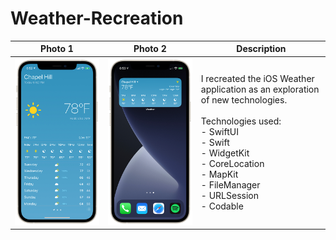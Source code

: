 # Weather-Recreation
| Photo 1 | Photo 2 | Description |
| ---- | ---- | ---- |
| ![Imgur](Screenshots/Screenshot.png) | ![Imgur](Screenshots/WidgetNew.png) | I recreated the iOS Weather application as an exploration of new technologies.<br><br> Technologies used:<br>- SwiftUI <br>- Swift <br>-  WidgetKit <br>- CoreLocation <br>- MapKit <br>- FileManager<br>- URLSession<br>- Codable|
